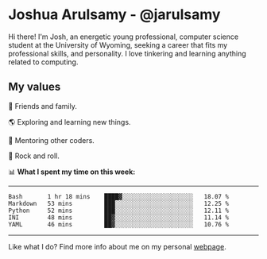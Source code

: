 # Joshua Arulsamy - @jarulsamy

Hi there! I'm Josh, an energetic young professional, computer science student at the University of Wyoming, seeking a career that fits my professional skills, and personality. I love tinkering and learning anything related to computing.

## My values

:yellow_heart: Friends and family.

:earth_americas: Exploring and learning new things.

:book: Mentoring other coders.

:guitar: Rock and roll.

:bar_chart: **What I spent my time on this week:**

------
<!--START_SECTION:waka-->
```text
Bash       1 hr 18 mins    ████▓░░░░░░░░░░░░░░░░░░░░   18.07 % 
Markdown   53 mins         ███░░░░░░░░░░░░░░░░░░░░░░   12.25 % 
Python     52 mins         ███░░░░░░░░░░░░░░░░░░░░░░   12.11 % 
INI        48 mins         ██▓░░░░░░░░░░░░░░░░░░░░░░   11.14 % 
YAML       46 mins         ██▓░░░░░░░░░░░░░░░░░░░░░░   10.76 % 
```
<!--END_SECTION:waka-->
------

Like what I do? Find more info about me on my personal [webpage](https://arulsamy.me).
